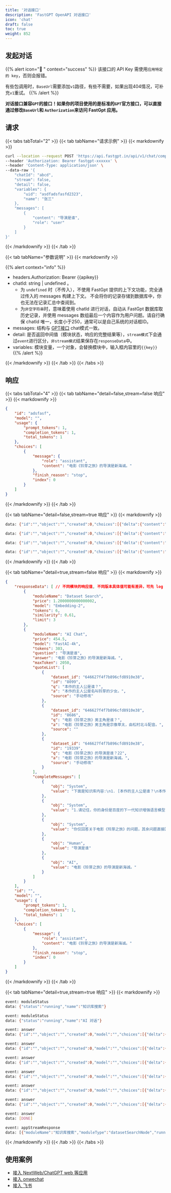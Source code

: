 ```yaml
---
title: '对话接口'
description: 'FastGPT OpenAPI 对话接口'
icon: 'chat'
draft: false
toc: true
weight: 852
---
```


## 发起对话

{{% alert icon="🤖 " context="success" %}}
该接口的 API Key 需使用`应用特定的 key`，否则会报错。  

有些包调用时，`BaseUrl`需要添加`v1`路径，有些不需要，如果出现404情况，可补充`v1`重试。
{{% /alert %}}


**对话接口兼容`GPT`的接口！如果你的项目使用的是标准的`GPT`官方接口，可以直接通过修改`BaseUrl`和 `Authorization`来访问 FastGpt 应用。**

## 请求

{{< tabs tabTotal="2" >}}
{{< tab tabName="请求示例" >}}
{{< markdownify >}}

```bash
curl --location --request POST 'https://api.fastgpt.in/api/v1/chat/completions' \
--header 'Authorization: Bearer fastgpt-xxxxxx' \
--header 'Content-Type: application/json' \
--data-raw '{
    "chatId": "abcd",
    "stream": false,
    "detail": false,
    "variables": {
        "uid": "asdfadsfasfd2323",
        "name": "张三"
    },
    "messages": [
        {
            "content": "导演是谁",
            "role": "user"
        }
    ]
}'
```

{{< /markdownify >}}
{{< /tab >}}

{{< tab tabName="参数说明" >}}
{{< markdownify >}}

{{% alert context="info" %}}
- headers.Authorization: Bearer {{apikey}}
- chatId: string | undefined 。
  - 为 `undefined` 时（不传入），不使用 FastGpt 提供的上下文功能，完全通过传入的 messages 构建上下文。 不会将你的记录存储到数据库中，你也无法在记录汇总中查阅到。
  - 为`非空字符串`时，意味着使用 chatId 进行对话，自动从 FastGpt 数据库取历史记录，并使用 messages 数组最后一个内容作为用户问题。请自行确保 chatId 唯一，长度小于250，通常可以是自己系统的对话框ID。
- messages: 结构与 [GPT接口](https://platform.openai.com/docs/api-reference/chat/object) chat模式一致。
- detail: 是否返回中间值（模块状态，响应的完整结果等），`stream模式`下会通过`event`进行区分，`非stream模式`结果保存在`responseData`中。
- variables: 模块变量，一个对象，会替换模块中，输入框内容里的`{{key}}`
{{% /alert %}}



{{< /markdownify >}}
{{< /tab >}}
{{< /tabs >}}

## 响应

{{< tabs tabTotal="4" >}}
{{< tab tabName="detail=false,stream=false 响应" >}}
{{< markdownify >}}

```json
{
    "id": "adsfasf",
    "model": "",
    "usage": {
        "prompt_tokens": 1,
        "completion_tokens": 1,
        "total_tokens": 1
    },
    "choices": [
        {
            "message": {
                "role": "assistant",
                "content": "电影《铃芽之旅》的导演是新海诚。"
            },
            "finish_reason": "stop",
            "index": 0
        }
    ]
}
```

{{< /markdownify >}}
{{< /tab >}}

{{< tab tabName="detail=false,stream=true 响应" >}}
{{< markdownify >}}


```bash
data: {"id":"","object":"","created":0,"choices":[{"delta":{"content":""},"index":0,"finish_reason":null}]}

data: {"id":"","object":"","created":0,"choices":[{"delta":{"content":"电"},"index":0,"finish_reason":null}]}

data: {"id":"","object":"","created":0,"choices":[{"delta":{"content":"影"},"index":0,"finish_reason":null}]}

data: {"id":"","object":"","created":0,"choices":[{"delta":{"content":"《"},"index":0,"finish_reason":null}]}
```
{{< /markdownify >}}
{{< /tab >}}

{{< tab tabName="detail=true,stream=false 响应" >}}
{{< markdownify >}}

```json
{
    "responseData": [ // 不同模块的响应值, 不同版本具体值可能有差异，可先 log 自行查看最新值。
        {
            "moduleName": "Dataset Search",
            "price": 1.2000000000000002,
            "model": "Embedding-2",
            "tokens": 6,
            "similarity": 0.61,
            "limit": 3
        },
        {
            "moduleName": "AI Chat",
            "price": 454.5,
            "model": "FastAI-4k",
            "tokens": 303,
            "question": "导演是谁",
            "answer": "电影《铃芽之旅》的导演是新海诚。",
            "maxToken": 2050,
            "quoteList": [
                {
                    "dataset_id": "646627f4f7b896cfd8910e38",
                    "id": "8099",
                    "q": "本作的主人公是谁？",
                    "a": "本作的主人公是名叫铃芽的少女。",
                    "source": "手动修改"
                },
                {
                    "dataset_id": "646627f4f7b896cfd8910e38",
                    "id": "8686",
                    "q": "电影《铃芽之旅》男主角是谁？",
                    "a": "电影《铃芽之旅》男主角是宗像草太，由松村北斗配音。",
                    "source": ""
                },
                {
                    "dataset_id": "646627f4f7b896cfd8910e38",
                    "id": "19339",
                    "q": "电影《铃芽之旅》的导演是谁？22",
                    "a": "电影《铃芽之旅》的导演是新海诚。",
                    "source": "手动修改"
                }
            ],
            "completeMessages": [
                {
                    "obj": "System",
                    "value": "下面是知识库内容:\n1. [本作的主人公是谁？\n本作的主人公是名叫铃芽的少女。]\n2. [电影《铃芽之旅》男主角是谁？\n电影《铃芽之旅》男主角是宗像草太，由松村北斗配音。]\n3. [电影《铃芽之旅》的导演是谁？22\n电影《铃芽之旅》的导演是新海诚。]\n"
                },
                {
                    "obj": "System",
                    "value": "1.请记住，你的身份是百度的下一代知识增强语言模型，能够完全根据知识库提供的内容回答问题。\n\n2. 你忘记了关于电影《铃芽之旅》以外的内容。"
                },
                {
                    "obj": "System",
                    "value": "你仅回答关于电影《玲芽之旅》的问题，其余问题直接回复: 我不清楚。"
                },
                {
                    "obj": "Human",
                    "value": "导演是谁"
                },
                {
                    "obj": "AI",
                    "value": "电影《铃芽之旅》的导演是新海诚。"
                }
            ]
        }
    ],
    "id": "",
    "model": "",
    "usage": {
        "prompt_tokens": 1,
        "completion_tokens": 1,
        "total_tokens": 1
    },
    "choices": [
        {
            "message": {
                "role": "assistant",
                "content": "电影《铃芽之旅》的导演是新海诚。"
            },
            "finish_reason": "stop",
            "index": 0
        }
    ]
}
```

{{< /markdownify >}}
{{< /tab >}}


{{< tab tabName="detail=true,stream=true 响应" >}}
{{< markdownify >}}

```bash
event: moduleStatus
data: {"status":"running","name":"知识库搜索"}

event: moduleStatus
data: {"status":"running","name":"AI 对话"}

event: answer
data: {"id":"","object":"","created":0,"model":"","choices":[{"delta":{"content":"电影"},"index":0,"finish_reason":null}]}

event: answer
data: {"id":"","object":"","created":0,"model":"","choices":[{"delta":{"content":"《铃"},"index":0,"finish_reason":null}]}

event: answer
data: {"id":"","object":"","created":0,"model":"","choices":[{"delta":{"content":"芽之旅》"},"index":0,"finish_reason":null}]}

event: answer
data: {"id":"","object":"","created":0,"model":"","choices":[{"delta":{"content":"的导演是新"},"index":0,"finish_reason":null}]}

event: answer
data: {"id":"","object":"","created":0,"model":"","choices":[{"delta":{"content":"海诚。"},"index":0,"finish_reason":null}]}

event: answer
data: {"id":"","object":"","created":0,"model":"","choices":[{"delta":{},"index":0,"finish_reason":"stop"}]}

event: answer
data: [DONE]

event: appStreamResponse
data: [{"moduleName":"知识库搜索","moduleType":"datasetSearchNode","runningTime":1.78},{"question":"导演是谁","quoteList":[{"id":"654f2e49b64caef1d9431e8b","q":"电影《铃芽之旅》的导演是谁？","a":"电影《铃芽之旅》的导演是新海诚!","indexes":[{"type":"qa","dataId":"3515487","text":"电影《铃芽之旅》的导演是谁？","_id":"654f2e49b64caef1d9431e8c","defaultIndex":true}],"datasetId":"646627f4f7b896cfd8910e38","collectionId":"653279b16cd42ab509e766e8","sourceName":"data (81).csv","sourceId":"64fd3b6423aa1307b65896f6","score":0.8935586214065552},{"id":"6552e14c50f4a2a8e632af11","q":"导演是谁？","a":"电影《铃芽之旅》的导演是新海诚。","indexes":[{"defaultIndex":true,"type":"qa","dataId":"3644565","text":"导演是谁？\n电影《铃芽之旅》的导演是新海诚。","_id":"6552e14dde5cc7ba3954e417"}],"datasetId":"646627f4f7b896cfd8910e38","collectionId":"653279b16cd42ab509e766e8","sourceName":"data (81).csv","sourceId":"64fd3b6423aa1307b65896f6","score":0.8890955448150635},{"id":"654f34a0b64caef1d946337e","q":"本作的主人公是谁？","a":"本作的主人公是名叫铃芽的少女。","indexes":[{"type":"qa","dataId":"3515541","text":"本作的主人公是谁？","_id":"654f34a0b64caef1d946337f","defaultIndex":true}],"datasetId":"646627f4f7b896cfd8910e38","collectionId":"653279b16cd42ab509e766e8","sourceName":"data (81).csv","sourceId":"64fd3b6423aa1307b65896f6","score":0.8738770484924316},{"id":"654f3002b64caef1d944207a","q":"电影《铃芽之旅》男主角是谁？","a":"电影《铃芽之旅》男主角是宗像草太，由松村北斗配音。","indexes":[{"type":"qa","dataId":"3515538","text":"电影《铃芽之旅》男主角是谁？","_id":"654f3002b64caef1d944207b","defaultIndex":true}],"datasetId":"646627f4f7b896cfd8910e38","collectionId":"653279b16cd42ab509e766e8","sourceName":"data (81).csv","sourceId":"64fd3b6423aa1307b65896f6","score":0.8607980012893677},{"id":"654f2fc8b64caef1d943fd46","q":"电影《铃芽之旅》的编剧是谁？","a":"新海诚是本片的编剧。","indexes":[{"defaultIndex":true,"type":"qa","dataId":"3515550","text":"电影《铃芽之旅》的编剧是谁？22","_id":"654f2fc8b64caef1d943fd47"}],"datasetId":"646627f4f7b896cfd8910e38","collectionId":"653279b16cd42ab509e766e8","sourceName":"data (81).csv","sourceId":"64fd3b6423aa1307b65896f6","score":0.8468944430351257}],"moduleName":"AI 对话","moduleType":"chatNode","runningTime":1.86}]
```

{{< /markdownify >}}
{{< /tab >}}
{{< /tabs >}}


## 使用案例

- [接入 NextWeb/ChatGPT web 等应用](/docs/use-cases/openapi)
- [接入 onwechat](/docs/use-cases/onwechat)
- [接入 飞书](/docs/use-cases/feishu)